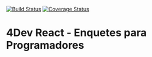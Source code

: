 [![Build Status](https://travis-ci.org/iankakaruzia/clean-react.svg?branch=master)](https://travis-ci.org/iankakaruzia/clean-react)
[![Coverage Status](https://coveralls.io/repos/github/iankakaruzia/clean-react/badge.svg?branch=master)](https://coveralls.io/github/iankakaruzia/clean-react?branch=master)

# **4Dev React - Enquetes para Programadores**
